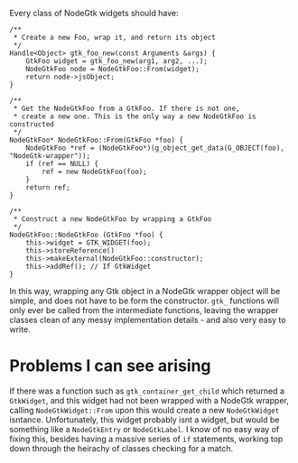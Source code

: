 Every class of NodeGtk widgets should have:

    /**
     * Create a new Foo, wrap it, and return its object
     */
    Handle<Object> gtk_foo_new(const Arguments &args) {
        GtkFoo widget = gtk_foo_new(arg1, arg2, ...);
        NodeGtkFoo node = NodeGtkFoo::From(widget);
        return node->jsObject;
    }

    /**
     * Get the NodeGtkFoo from a GtkFoo. If there is not one,
     * create a new one. This is the only way a new NodeGtkFoo is constructed
     */
    NodeGtkFoo* NodeGtkFoo::From(GtkFoo *foo) {
        NodeGtkFoo *ref = (NodeGtkFoo*)(g_object_get_data(G_OBJECT(foo), "NodeGtk-wrapper"));
        if (ref == NULL) {
            ref = new NodeGtkFoo(foo);
        }
        return ref;
    }

    /**
     * Construct a new NodeGtkFoo by wrapping a GtkFoo
     */
    NodeGtkFoo::NodeGtkFoo (GtkFoo *foo) {
        this->widget = GTK_WIDGET(foo);
        this->storeReference()
        this->makeExternal(NodeGtkFoo::constructor);
        this->addRef(); // If GtkWidget
    }

In this way, wrapping any Gtk object in a NodeGtk wrapper object will be simple, and does not have to be form the constructor.  `gtk_` functions will only ever be called from the intermediate functions, leaving the wrapper classes clean of any messy implementation details - and also very easy to write.

Problems I can see arising
==========================

If there was a function such as `gtk_container_get_child` which returned a `GtkWidget`, and this widget had not been wrapped with a NodeGtk wrapper, calling `NodeGtkWidget::From` upon this would create a new `NodeGtkWidget` isntance. Unfortunately, this widget probably isnt a widget, but would be something like a `NodeGtkEntry` or `NodeGtkLabel`. I know of no easy way of fixing this, besides having a massive series of `if` statements, working top down through the heirachy of classes checking for a match.
